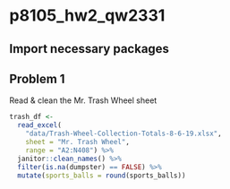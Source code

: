 p8105\_hw2\_qw2331
================

## Import necessary packages

## Problem 1

Read & clean the Mr. Trash Wheel sheet

``` r
trash_df <- 
  read_excel(
    "data/Trash-Wheel-Collection-Totals-8-6-19.xlsx",
    sheet = "Mr. Trash Wheel",
    range = "A2:N408") %>% 
  janitor::clean_names() %>% 
  filter(is.na(dumpster) == FALSE) %>% 
  mutate(sports_balls = round(sports_balls))
```
